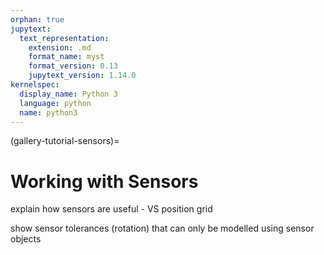 ```yaml
---
orphan: true
jupytext:
  text_representation:
    extension: .md
    format_name: myst
    format_version: 0.13
    jupytext_version: 1.14.0
kernelspec:
  display_name: Python 3
  language: python
  name: python3
---
```

(gallery-tutorial-sensors)=

# Working with Sensors




explain how sensors are useful - VS position grid

show sensor tolerances (rotation) that can only be modelled using sensor objects
